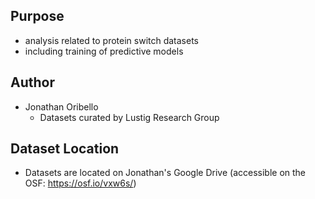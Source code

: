 ## Purpose
- analysis related to protein switch datasets
- including training of predictive models

## Author
- Jonathan Oribello
  - Datasets curated by Lustig Research Group 

## Dataset Location
- Datasets are located on Jonathan's Google Drive (accessible on the OSF: https://osf.io/vxw6s/)
